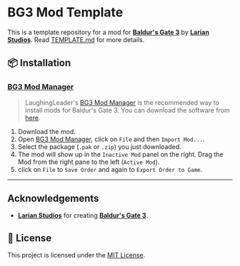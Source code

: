# BG3 Mod Template

This is a template repository for a mod for **[Baldur's Gate 3]** by **[Larian Studios]**. Read [TEMPLATE.md](./TEMPLATE.md) for more details.

## 📦 Installation

### [BG3 Mod Manager][BG3MM]

> LaughingLeader's [BG3 Mod Manager][BG3MM] is the recommended way to install mods for Baldur's Gate 3. You can download the software from [here][BG3MM].

1. Download the mod.
2. Open [BG3 Mod Manager][BG3MM], click on `File` and then `Import Mod...`.
3. Select the package (`.pak` or `.zip`) you just downloaded.
4. The mod will show up in the `Inactive Mod` panel on the right. Drag the Mod from the right pane to the left (`Active Mod`).
5. click on `File` to `Save Order` and again to `Export Order to Game`.

---

## Acknowledgements

- **[Larian Studios]** for creating **[Baldur's Gate 3]**.

## 📄 License

This project is licensed under the [MIT License](./LICENSE).

<!-- LINKS -->

[Baldur's Gate 3]: https://baldursgate3.game
[Larian Studios]: http://larian.com
[BG3MM]: https://github.com/LaughingLeader/BG3ModManager
